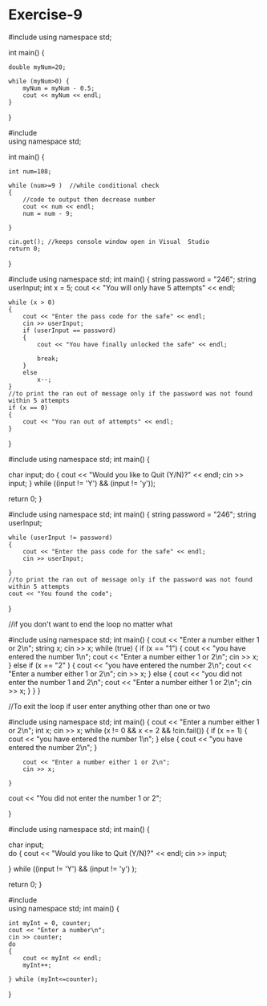 # Exercise-9




#include <iostream>
using namespace std;

int main()
{
	
	double myNum=20;
	
	while (myNum>0) {
		myNum = myNum - 0.5;
		cout << myNum << endl;
	}
	
}
  
  
  
  
  
  #include <iostream>  
using namespace std;

int main() 
{

    int num=108;
    
    while (num>=9 )  //while conditional check
    {
        //code to output then decrease number
        cout << num << endl;
        num = num - 9;
              
    }

    cin.get(); //keeps console window open in Visual  Studio
    return 0;
}
  
  
  
  
  
  
  #include <iostream>
using namespace std;
int main()
{
	string password = "246";
	string userInput;
	int x = 5;
	cout << "You will only have 5 attempts" << endl;


	while (x > 0)
	{
		cout << "Enter the pass code for the safe" << endl;
		cin >> userInput;
		if (userInput == password)
		{
			cout << "You have finally unlocked the safe" << endl;

			break;
		}
		else
			x--;
	}
	//to print the ran out of message only if the password was not found within 5 attempts
	if (x == 0)
	{
		cout << "You ran out of attempts" << endl;
	}
}
  
  
  
  
  
  
  
  
  #include <iostream>
using namespace std;
int main() {

char input; 
do
{
	cout << "Would you like to Quit (Y/N)?" <<
		endl;
	cin >> input;
} 
while ((input != 'Y') && (input != 'y'));

return 0;
}
  
  
  
  
  #include <iostream>
using namespace std;
int main()
{
	string password = "246"; 
	string userInput;
	


	while (userInput != password)
	{
		cout << "Enter the pass code for the safe" << endl;
		cin >> userInput;

	}
	//to print the ran out of message only if the password was not found within 5 attempts
	cout << "You found the code";
}
  
  
  
  
  
  //if you don't want to end the loop no matter what

#include <iostream>
using namespace std;
int main()
{
    cout << "Enter a number either 1 or 2\n";
    string x;
    cin >> x;
    while (true)
    {
        if (x == "1")
        {
            cout << "you have entered the number 1\n";
            cout << "Enter a number either 1 or 2\n";
            cin >> x;
        }
        else if (x == "2" )
        {
            cout << "you have entered the number 2\n";
            cout << "Enter a number either 1 or 2\n";
            cin >> x;
        }
        else
        {
            cout << "you did not enter the number 1 and 2\n";
            cout << "Enter a number either 1 or 2\n";
            cin >> x;
        }
    }
}
  
  
  
  
  
  
  
  
  
  
  //To exit the loop if user enter anything other than one or two

#include <iostream>
using namespace std;
int main()
{
    cout << "Enter a number either 1 or 2\n";
    int x; 
    cin >> x;
    while (x != 0 && x <= 2 && !cin.fail())
    {
        if (x == 1)
        {
            cout << "you have entered the number 1\n";
        }
        else
        {
            cout << "you have entered the number 2\n";
        }

        cout << "Enter a number either 1 or 2\n";
        cin >> x;
     
    }
cout << "You did not enter the number 1 or 2";

}
  
  
  
  
  
  
  
  
  
  #include <iostream> 
using namespace std; 
int main() {

char input;  
do {
	cout << "Would you like to Quit (Y/N)?" << endl;
	cin >> input;
	
} 
while ((input != 'Y') && (input != 'y') );

return 0;
}
  
  
  
  
  
  #include <iostream>  
using namespace std; 
int main() {

	int myInt = 0, counter;
	cout << "Enter a number\n";
	cin >> counter;
	do
	{
		cout << myInt << endl;
		myInt++;

	} while (myInt<=counter);

}
